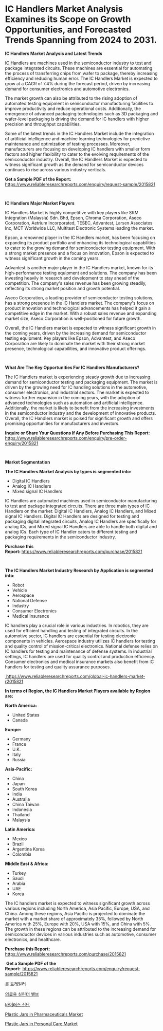 <p><h1>IC Handlers Market Analysis Examines its Scope on Growth Opportunities, and Forecasted Trends Spanning from 2024 to 2031.</h1></p><p><strong>IC Handlers Market Analysis and Latest Trends</strong></p>
<p><p>IC Handlers are machines used in the semiconductor industry to test and package integrated circuits. These machines are essential for automating the process of transferring chips from wafer to package, thereby increasing efficiency and reducing human error. The IC Handlers Market is expected to grow at a CAGR of 7.4% during the forecast period, driven by increasing demand for consumer electronics and automotive electronics.</p><p>The market growth can also be attributed to the rising adoption of automated testing equipment in semiconductor manufacturing facilities to improve productivity and reduce operational costs. Additionally, the emergence of advanced packaging technologies such as 3D packaging and wafer-level packaging is driving the demand for IC handlers with higher precision and throughput capabilities.</p><p>Some of the latest trends in the IC Handlers Market include the integration of artificial intelligence and machine learning technologies for predictive maintenance and optimization of testing processes. Moreover, manufacturers are focusing on developing IC handlers with smaller form factors and higher flexibility to cater to the evolving requirements of the semiconductor industry. Overall, the IC Handlers Market is expected to witness significant growth as the demand for semiconductor devices continues to rise across various industry verticals.</p></p>
<p><strong>Get a Sample PDF of the Report:&nbsp;</strong> <a href="https://www.reliableresearchreports.com/enquiry/request-sample/2015821">https://www.reliableresearchreports.com/enquiry/request-sample/2015821</a></p>
<p>&nbsp;</p>
<p><strong>IC Handlers Major Market Players</strong></p>
<p><p>IC Handlers Market is highly competitive with key players like SRM Integration (Malaysia) Sdn. Bhd, Epson, Chroma Corporation, Aseco Corporation, Aetrium Incorporated, TESEC, Advantest, Larsen Associates Inc, MCT Worldwide LLC, Multitest Electronic Systems leading the market. </p><p>Epson, a renowned player in the IC Handlers market, has been focusing on expanding its product portfolio and enhancing its technological capabilities to cater to the growing demand for semiconductor testing equipment. With a strong market presence and a focus on innovation, Epson is expected to witness significant growth in the coming years.</p><p>Advantest is another major player in the IC Handlers market, known for its high-performance testing equipment and solutions. The company has been investing heavily in research and development to stay ahead of the competition. The company's sales revenue has been growing steadily, reflecting its strong market position and growth potential.</p><p>Aseco Corporation, a leading provider of semiconductor testing solutions, has a strong presence in the IC Handlers market. The company's focus on product innovation and technological advancements has helped it gain a competitive edge in the market. With a robust sales revenue and expanding market size, Aseco Corporation is well-positioned for future growth.</p><p>Overall, the IC Handlers market is expected to witness significant growth in the coming years, driven by the increasing demand for semiconductor testing equipment. Key players like Epson, Advantest, and Aseco Corporation are likely to dominate the market with their strong market presence, technological capabilities, and innovative product offerings.</p></p>
<p>&nbsp;</p>
<p><strong>What Are The Key Opportunities For IC Handlers Manufacturers?</strong></p>
<p><p>The IC Handlers market is experiencing steady growth due to increasing demand for semiconductor testing and packaging equipment. The market is driven by the growing need for IC handling solutions in the automotive, consumer electronics, and industrial sectors. The market is expected to witness further expansion in the coming years, with the adoption of advanced technologies such as automation and artificial intelligence. Additionally, the market is likely to benefit from the increasing investments in the semiconductor industry and the development of innovative products. Overall, the IC Handlers market is poised for significant growth and offers promising opportunities for manufacturers and investors.</p></p>
<p><strong>Inquire or Share Your Questions If Any Before Purchasing This Report:</strong> <a href="https://www.reliableresearchreports.com/enquiry/pre-order-enquiry/2015821">https://www.reliableresearchreports.com/enquiry/pre-order-enquiry/2015821</a></p>
<p>&nbsp;</p>
<p><strong>Market Segmentation</strong></p>
<p><strong>The IC Handlers Market Analysis by types is segmented into:</strong></p>
<p><ul><li>Digital IC Handlers</li><li>Analog IC Handlers</li><li>Mixed signal IC Handlers</li></ul></p>
<p><p>IC Handlers are automated machines used in semiconductor manufacturing to test and package integrated circuits. There are three main types of IC Handlers on the market: Digital IC Handlers, Analog IC Handlers, and Mixed signal IC Handlers. Digital IC Handlers are designed for testing and packaging digital integrated circuits, Analog IC Handlers are specifically for analog ICs, and Mixed signal IC Handlers are able to handle both digital and analog ICs. Each type of IC Handler caters to different testing and packaging requirements in the semiconductor industry.</p></p>
<p><strong>Purchase this Report:&nbsp;</strong><a href="https://www.reliableresearchreports.com/purchase/2015821">https://www.reliableresearchreports.com/purchase/2015821</a></p>
<p>&nbsp;</p>
<p><strong>The IC Handlers Market Industry Research by Application is segmented into:</strong></p>
<p><ul><li>Robot</li><li>Vehicle</li><li>Aerospace</li><li>National Defense</li><li>Industry</li><li>Consumer Electronics</li><li>Medical Insurance</li></ul></p>
<p><p>IC handlers play a crucial role in various industries. In robotics, they are used for efficient handling and testing of integrated circuits. In the automotive sector, IC handlers are essential for testing electronic components in vehicles. Aerospace industry utilizes IC handlers for testing and quality control of mission-critical electronics. National defense relies on IC handlers for testing and maintenance of defense systems. In industrial settings, IC handlers are used for quality control and production efficiency. Consumer electronics and medical insurance markets also benefit from IC handlers for testing and quality assurance purposes.</p></p>
<p><a href="https://www.reliableresearchreports.com/global-ic-handlers-market-r2015821">&nbsp;https://www.reliableresearchreports.com/global-ic-handlers-market-r2015821</a></p>
<p><strong>In terms of Region, the IC Handlers Market Players available by Region are:</strong></p>
<p>
    <p> <strong> North America: </strong>
        <ul>
            <li>United States</li>
            <li>Canada</li>
        </ul>
        </p> 
    <p> <strong> Europe: </strong>
        <ul>
            <li>Germany</li>
            <li>France</li>
            <li>U.K.</li>
            <li>Italy</li>
            <li>Russia</li>
        </ul>
        </p> 
    <p> <strong> Asia-Pacific: </strong>
        <ul>
            <li>China</li>
            <li>Japan</li>
            <li>South Korea</li>
            <li>India</li>
            <li>Australia</li>
            <li>China Taiwan</li>
            <li>Indonesia</li>
            <li>Thailand</li>
            <li>Malaysia</li>
        </ul>
        </p> 
    <p> <strong> Latin America: </strong>
        <ul>
            <li>Mexico</li>
            <li>Brazil</li>
            <li>Argentina Korea</li>
            <li>Colombia</li>
        </ul>
        </p> 
    <p> <strong> Middle East & Africa: </strong>
        <ul>
            <li>Turkey</li>
            <li>Saudi</li>
            <li>Arabia</li>
            <li>UAE</li>
            <li>Korea</li>
        </ul>
    </p>
    </p>
<p><p>The IC handlers market is expected to witness significant growth across various regions including North America, Asia Pacific, Europe, USA, and China. Among these regions, Asia Pacific is projected to dominate the market with a market share of approximately 35%, followed by North America with 25%, Europe with 20%, USA with 15%, and China with 5%. The growth in these regions can be attributed to the increasing demand for semiconductor devices in various industries such as automotive, consumer electronics, and healthcare.</p></p>
<p><strong>Purchase this Report: </strong><a href="https://www.reliableresearchreports.com/purchase/2015821">https://www.reliableresearchreports.com/purchase/2015821</a></p>
<p>&nbsp;<strong>Get a Sample PDF of the Report:&nbsp;&nbsp;</strong><a href="https://www.reliableresearchreports.com/enquiry/request-sample/2015821">https://www.reliableresearchreports.com/enquiry/request-sample/2015821</a></p>
<p><strong></strong></p>
<p><p><a href="https://medium.com/@jodyomenick905/%EC%A0%9C%ED%92%88-%EC%9C%A0%ED%98%95-30-%ED%86%A4-%EC%9D%B4%ED%95%98-30-50%ED%86%A4-50-100%ED%86%A4-100-%ED%86%A4-%EC%9D%B4%EC%83%81-%EC%B5%9C%EC%A2%85-%EC%9A%A9%EB%8F%84-%ED%95%B4%EC%9A%B4-%EC%82%B0%EC%97%85-%EA%B1%B4%EC%84%A4-%EC%82%B0%EC%97%85-%EA%B8%B0%ED%83%80-%EB%B0%8F-%EC%A7%80%EC%97%AD%EC%97%90-%EB%94%B0%EB%A5%B8-%EB%A1%A4-%ED%8A%B8%EB%A0%88%EC%9D%BC%EB%9F%AC-%EC%8B%9C%EC%9E%A5-%EB%B3%B4%EA%B3%A0%EC%84%9C-2024-2031-23579d28914e">롤 트레일러</a></p><p><a href="https://medium.com/@axintepreda1/%EC%9D%98%EB%A3%8C%EC%9A%A9-%EC%8B%A4%EB%A6%B0%EB%8D%94-%EB%B0%B8%EB%B8%8C-%EC%8B%9C%EC%9E%A5-%EA%B7%9C%EB%AA%A8-%EC%A0%90%EC%9C%A0%EC%9C%A8-%EB%B0%8F-%ED%8A%B8%EB%A0%8C%EB%93%9C-%EB%B6%84%EC%84%9D-%EB%B3%B4%EA%B3%A0%EC%84%9C-%EC%B5%9C%EC%A2%85-%EC%82%AC%EC%9A%A9%EC%B2%98-%EB%B3%91%EC%9B%90-%ED%81%B4%EB%A6%AC%EB%8B%89-%EB%B0%8F-%EC%99%B8%EB%9E%98-%EC%A7%84%EB%A3%8C-%EC%84%BC%ED%84%B0-%EC%8B%A4%ED%97%98%EC%8B%A4-%EA%B8%B0%ED%83%80-%EC%9B%90%EB%A3%8C%EB%B3%84-%EB%B0%8F-2031%EB%85%84%EA%B9%8C%EC%A7%80%EC%9D%98-%EC%98%88%EC%B8%A1%EA%B9%8C%EC%A7%80-9bdcd51446ee">의료용 실린더 밸브</a></p><p><a href="https://github.com/vsn7qpua81q/Market-Research-Report-List-2/blob/main/5676390156022.md">바이러스 진단</a></p><p><a href="https://github.com/thereveren80/Market-Research-Report-List-1/blob/main/plastic-jars-in-pharmaceuticals-market.md">Plastic Jars in Pharmaceuticals Market</a></p><p><a href="https://github.com/whpnbwim9/Market-Research-Report-List-1/blob/main/plastic-jars-in-personal-care-market.md">Plastic Jars in Personal Care Market</a></p></p>